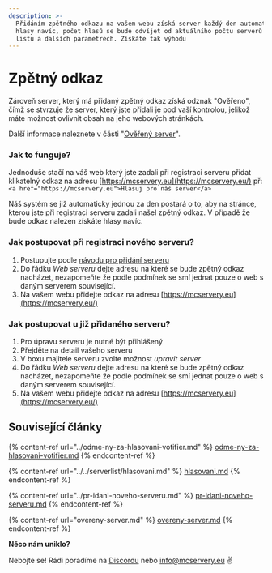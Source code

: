 ```yaml
---
description: >-
  Přidáním zpětného odkazu na vašem webu získá server každý den automaticky
  hlasy navíc, počet hlasů se bude odvíjet od aktuálního počtu serverů na server
  listu a dalších parametrech. Získáte tak výhodu
---
```


# Zpětný odkaz

Zároveň server, který má přidaný zpětný odkaz získá odznak "Ověřeno", čímž se stvrzuje že server, který jste přidali je pod vaší kontrolou, jelikož máte možnost ovlivnit obsah na jeho webových stránkách.

Další informace naleznete v části "[Ověřený server](overeny-server.md)".

### **Jak to funguje?**

Jednoduše stačí na váš web který jste zadali při registraci serveru přidat klikatelný odkaz na adresu [https://mcservery.eu](https://mcservery.eu/) př: `<a href="https://mcservery.eu">Hlasuj pro náš server</a>`

Náš systém se již automaticky jednou za den postará o to, aby na stránce, kterou jste při registraci serveru zadali našel zpětný odkaz. V případě že bude odkaz nalezen získáte hlasy navíc.

### **Jak postupovat při registraci nového serveru?**

1. Postupujte podle [návodu pro přidání serveru](https://github.com/McServery/wiki/wiki/P%C5%99id%C3%A1n%C3%AD-serveru)
2. Do řádku _Web serveru_ dejte adresu na které se bude zpětný odkaz nacházet, nezapomeňte že podle podmínek se smí jednat pouze o web s daným serverem související.
3. Na vašem webu přidejte odkaz na adresu [https://mcservery.eu](https://mcservery.eu/)

### **Jak postupovat u již přidaného serveru?**

1. Pro úpravu serveru je nutné být přihlášený
2. Přejděte na detail vašeho serveru
3. V boxu majitele serveru zvolte možnost _upravit server_
4. Do řádku _Web serveru_ dejte adresu na které se bude zpětný odkaz nacházet, nezapomeňte že podle podmínek se smí jednat pouze o web s daným serverem související.
5. Na vašem webu přidejte odkaz na adresu [https://mcservery.eu](https://mcservery.eu/)

## Související články

{% content-ref url="../odme-ny-za-hlasovani-votifier.md" %}
[odme-ny-za-hlasovani-votifier.md](../odme-ny-za-hlasovani-votifier.md)
{% endcontent-ref %}

{% content-ref url="../../serverlist/hlasovani.md" %}
[hlasovani.md](../../serverlist/hlasovani.md)
{% endcontent-ref %}

{% content-ref url="../pr-idani-noveho-serveru.md" %}
[pr-idani-noveho-serveru.md](../pr-idani-noveho-serveru.md)
{% endcontent-ref %}

{% content-ref url="overeny-server.md" %}
[overeny-server.md](overeny-server.md)
{% endcontent-ref %}

**Něco nám uniklo?**

Nebojte se! Rádi poradíme na [Discordu](https://discord.mcservery.eu) nebo [info@mcservery.eu](mailto:info@mcservery.eu) ✌️
